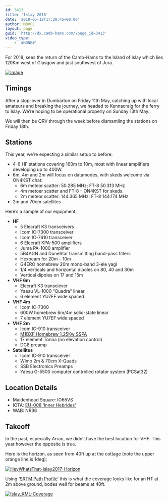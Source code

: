```yaml
---
id: 3413
title: 'Islay 2018'
date: '2018-05-12T17:28:45+00:00'
author: M0VFC
layout: page
guid: 'http://dx.camb-hams.com/?page_id=3413'
video_type:
    - '#NONE#'
---
```


For 2018, sees the return of the Camb-Hams to the Island of Islay which lies 120Km west of Glasgow and just southwest of Jura.

[![image](http://dx.camb-hams.com/wp-content/uploads/2017/04/image_thumb.png "image")](http://dx.camb-hams.com/wp-content/uploads/2017/04/image.png)

## Timings

After a stop-over in Dumbarton on Friday 11th May, catching up with local amateurs and breaking the journey, we headed to Kennacraig for the ferry to Islay. We’re hoping to be operational properly on Sunday 13th May.

We will then be QRV through the week before dismantling the stations on Friday 18th.

## Stations

This year, we’re expecting a similar setup to before:

- 4-6 HF stations covering 160m to 10m, most with linear amplifiers developing up to 400W.
- 6m, 4m and 2m will focus on datamodes, with skeds welcome via ON4KST chat: 
    - 6m meteor scatter: 50.285 MHz; FT-8 50.313 MHz
    - 4m metoer scatter and FT-8 – ON4KST for skeds.
    - 2m meteor scatter: 144.365 MHz; FT-8 144.174 MHz
- 2m and 70cm satellites

Here’s a sample of our equipment:

- **HF**
    - 5 Elecraft K3 transceivers
    - Icom IC-7300 transceiver
    - Icom IC-7610 transceiver
    - 6 Elecraft KPA-500 amplifiers
    - Juma PA-1000 amplifier
    - 5B4AGN and DuneStar transmitting band-pass filters
    - Hexbeam for 20m – 10m
    - G4ERO homebrew 20m mono-band 3-ele yagi
    - 1/4 verticals and horizontal dipoles on 80, 40 and 30m
    - Vertical dipoles on 17 and 15m
- **VHF 6m**
    - Elecraft K3 transciever
    - Yaesu VL-1000 “Quadra” linear
    - 6 element YU7EF wide spaced
- **VHF 4m**
    - Icom IC-7300
    - 600W homebrew 6m/4m solid-state linear
    - 7 element YU7EF wide spaced
- **VHF 2m**
    - Icom IC-910 transceiver
    - [M1BXF Homebrew 1.25Kw SSPA](http://www.geekshed.co.uk/144mhz-1-25kw-sspa-amplifier/)
    - 17 element Tonna (no elevation control)
    - DG8 preamp
- **Satellites**
    - Icom IC-910 transceiver
    - Wimo 2m &amp; 70cm X-Quads
    - SSB Electronics Preamps
    - Yaesu G-5500 computer controlled rotator system (PCSat32)

## Location Details

- Maidenhead Square: IO65VS
- IOTA: [EU-008 ‘Inner Hebrides’](https://www.rsgbiota.org/info/search.php?q=EU-008)
- WAB: NR36

## Takeoff

In the past, especially Arran, we didn’t have the best location for VHF. This year however the opposite is true.

Here is the horizon, as seen from 40ft up at the cottage (note the upper orange line is 1deg);

[![HeyWhatsThat-Islay2017-Horizon](http://dx.camb-hams.com/wp-content/uploads/2017/04/HeyWhatsThat-Islay2017-Horizon_thumb.jpg "HeyWhatsThat-Islay2017-Horizon")](http://dx.camb-hams.com/wp-content/uploads/2017/04/HeyWhatsThat-Islay2017-Horizon.jpg)

Using ‘[SRTM Path Profile](http://www.mike-willis.com/software.html)’ this is what the coverage looks like for an HT at 2m above ground, bodes well for beams at 40ft.

[![Islay_KML-Coverage](http://dx.camb-hams.com/wp-content/uploads/2017/04/Islay_KML-Coverage_thumb-1.jpg "Islay_KML-Coverage")](http://dx.camb-hams.com/wp-content/uploads/2017/04/Islay_KML-Coverage-1.jpg)